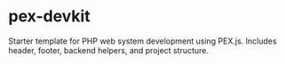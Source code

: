 # pex-devkit
Starter template for PHP web system development using PEX.js. Includes header, footer, backend helpers, and project structure.
